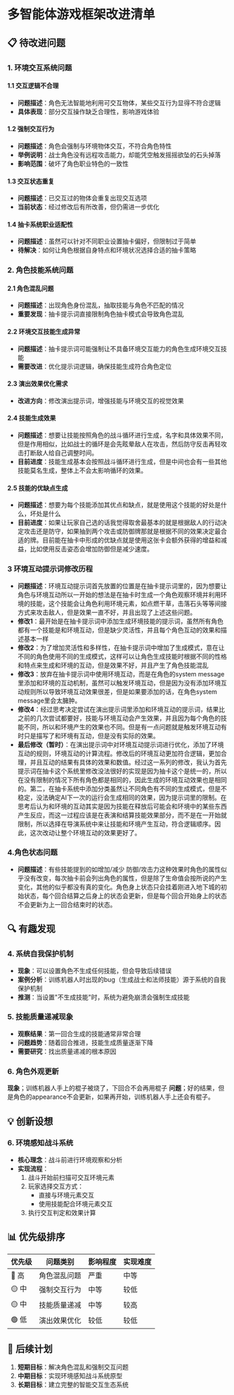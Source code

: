 # 多智能体游戏框架改进清单

## 📋 待改进问题

### 1. 环境交互系统问题

#### 1.1 交互逻辑不合理
- **问题描述**：角色无法智能地利用可交互物体，某些交互行为显得不符合逻辑
- **具体表现**：部分交互操作缺乏合理性，影响游戏体验

#### 1.2 强制交互行为
- **问题描述**：角色会强制与环境物体交互，不符合角色特性
- **举例说明**：战士角色没有远程攻击能力，却能凭空触发摇摇欲坠的石头掉落
- **影响范围**：破坏了角色职业特色的一致性

#### 1.3 交互状态重复
- **问题描述**：已交互过的物体会重复出现交互选项
- **当前状态**：经过修改后有所改善，但仍需进一步优化

#### 1.4 抽卡系统职业适配性
- **问题描述**：虽然可以针对不同职业设置抽卡偏好，但限制过于简单
- **待解决**：如何让角色根据自身特点和环境状况选择合适的抽卡策略

### 2. 角色技能系统问题

#### 2.1 角色混乱问题
- **问题描述**：出现角色身份混乱，抽取技能与角色不匹配的情况
- **重要发现**：抽卡提示词直接限制角色抽卡模式会导致角色混乱

#### 2.2 环境交互技能生成异常
- **问题描述**：抽卡提示词可能强制让不具备环境交互能力的角色生成环境交互技能
- **需要改进**：优化提示词逻辑，确保技能生成符合角色定位

#### 2.3 演出效果优化需求
- **改进方向**：修改演出提示词，增强技能与环境交互的视觉效果

#### 2.4 技能生成效果
- **问题描述**：想要让技能按照角色的战斗循环进行生成，名字和具体效果不同，但是作用相似，比如战士的循环是会先眩晕敌人在攻击，然后防守反击再轻攻击打断敌人给自己调整时间。
- **目前进度**：技能生成基本会按照战斗循环进行生成，但是中间也会有一些其他技能莫名生成，整体上不会太影响循环的效果。

#### 2.5 技能的优缺点生成
- **问题描述**：想要为每个技能添加其优点和缺点，就是使用这个技能的好处是什么，坏处是什么
- **目前进度**：如果让玩家自己选的话我觉得取舍最基本的就是根据敌人的行动决定攻击还是防守，如果抽到两个攻击或防御牌那就是根据不同的效果决定最合适的牌。目前能在抽卡中形成的优缺点就是使用这张卡会额外获得的增益和减益，比如使用反击姿态会增加防御但是减少速度。

### 3 环境互动提示词修改历程
- **问题描述**：环境互动提示词首先放置的位置是在抽卡提示词里的，因为想要让角色与环境互动所以一开始的想法是在抽卡时生成一个角色观察环境并利用环境的技能，这个技能会让角色利用环境元素，如点燃干草，击落石头等等间接方式来攻击敌人，但是效果一直不好，并且出现了上述这些问题。
- **修改1**：最开始是在抽卡提示词中添加生成环境技能的提示词，虽然所有角色都有一个技能是和环境互动，但是缺少灵活性，并且每个角色互动的效果和描述基本一样
- **修改2**：为了增加灵活性和多样性，在抽卡提示词中增加了生成模式，意在让不同的角色使用不同的生成模式，这样可以让角色生成技能时根据不同的性格和特点来生成和环境的互动，但是效果不好，并且产生了角色技能混乱
- **修改3**：放弃在抽卡提示词中使用环境互动，而是在角色的system message里添加和环境的互动机制，虽然可以触发环境互动，但是因为没有添加环境互动规则所以导致环境互动效果很差，但是如果要添加的话，在角色system message里会太臃肿。
- **修改4**：经过思考决定尝试在演出提示词里添加和环境互动的提示词，结果比之前的几次尝试都要好，技能与环境互动会产生效果，并且因为每个角色的技能不同，所以和环境产生的效果也不同。但是有一点问题就是触发环境互动有时只是描写了和环境有互动，但是没有实际的效果。
- **最后修改（暂时）**：在演出提示词中对环境互动提示词进行优化，添加了环境互动的规则，环境互动的计算流程。修改后的环境互动更加符合逻辑，更加合理，并且互动的结果有具体的效果和数值。经过这一系列的修改，我认为首先提示词在抽卡这个系统里修改没法很好的实现是因为抽卡这个是统一的，所以在没有限制的情况下所有角色都是相同的，因此生成的环境互动效果也是相同的。第二，在抽卡系统中添加分类虽然让不同角色有不同的生成模式，但是不稳定，没法确定AI下一次的运行会生成相同的效果，因为提示词里的限制。在思考后认为和环境的互动其实是因为技能在释放后可能会和环境中的某些东西产生反应，而这一过程应该是在表演和结算技能效果部分，而不是在一开始就限制，所以选择在导演系统中来让技能和环境产生互动，符合逻辑顺序。因此，这次改动让整个环境互动的效果更好了。

### 4.角色状态问题
- **问题描述**：有些技能提到的如增加/减少 防御/攻击力这种效果时角色的属性似乎没有改变，每次抽卡前会列出角色的属性，但是除了生命值会按所说的产生变化，其他的似乎都没有真的变化。角色身上状态只会挂着刚进入地下城的初始状态，每个回合结算之后身上的状态会更新，但是每个回合开始身上的状态不会更新为上一回合结束时的状态。

## 🔍 有趣发现

### 4. 系统自我保护机制
- **现象**：可以设置角色不生成任何技能，但会导致后续错误
- **案例分析**：训练机器人时出现的bug（生成战士和法师技能）源于系统的自我保护机制
- **推测**：当设置"不生成技能"时，系统为避免崩溃会强制生成技能

### 5. 技能质量递减现象
- **观察结果**：第一回合生成的技能通常非常合理
- **问题趋势**：随着回合推进，技能生成质量逐渐下降
- **需要研究**：找出质量递减的根本原因

### 6. 角色外观更新
**现象**；训练机器人手上的棍子被烧了，下回合不会再用棍子
**问题**；好的结果，但是角色的appearance不会更新，如果再开始，训练机器人手上还会有棍子。

## 💡 创新设想

### 6. 环境感知战斗系统
- **核心理念**：战斗前进行环境观察和分析
- **实现流程**：
  1. 战斗开始前扫描可交互环境元素
  2. 玩家选择交互方式：
     - 直接与环境元素交互
     - 使用技能配合环境元素交互
  3. 执行交互判定和效果计算

## 📊 优先级排序

| 优先级 | 问题类别 | 影响程度 | 实现难度 |
|--------|----------|----------|----------|
| 🔴 高 | 角色混乱问题 | 严重 | 中等 |
| 🟡 中 | 强制交互行为 | 中等 | 较低 |
| 🟡 中 | 技能质量递减 | 中等 | 较高 |
| 🟢 低 | 演出效果优化 | 较低 | 较低 |

## 📝 后续计划

1. **短期目标**：解决角色混乱和强制交互问题
2. **中期目标**：实现环境感知战斗系统原型
3. **长期目标**：建立完整的智能交互生态系统